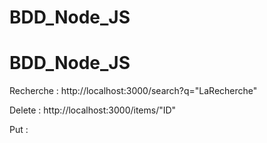 # BDD_Node_JS
# BDD_Node_JS

Recherche : http://localhost:3000/search?q="LaRecherche"

Delete : http://localhost:3000/items/"ID"

Put : 
